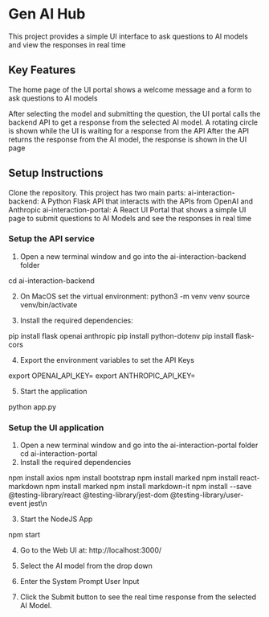 # Gen AI Hub

This project provides a simple UI interface to ask questions to AI models and view the responses in real time

## Key Features

The home page of the UI portal shows a welcome message and a form to ask questions to AI models

After selecting the model and submitting the question, the UI portal calls the backend API to get a response from the selected AI model. 
A rotating circle is shown while the UI is waiting for a response from the API
After the API returns the response from the AI model, the response is shown in the UI page


## Setup Instructions

Clone the repository. This project has two main parts:
   ai-interaction-backend: A Python Flask API that interacts with the APIs from OpenAI and Anthropic 
   ai-interaction-portal: A React UI Portal that shows a simple UI page to submit questions to AI Models and see the responses in real time

### Setup the API service

1. Open a new terminal window and go into the ai-interaction-backend folder

cd ai-interaction-backend


2. On MacOS set the virtual environment:
python3 -m venv venv
source venv/bin/activate

3. Install the required dependencies:

pip install flask openai anthropic
pip install python-dotenv
pip install flask-cors

4. Export the environment variables to set the API Keys

export OPENAI_API_KEY=<Add-API-Key-Here>
export ANTHROPIC_API_KEY=<Add-API-Key-Here>

5. Start the application

python app.py

### Setup the UI application

1. Open a new terminal window and go into the ai-interaction-portal folder
   cd ai-interaction-portal
2. Install the required dependencies

npm install axios
npm install bootstrap
npm install marked
npm install react-markdown
npm install marked
npm install markdown-it
npm install --save @testing-library/react @testing-library/jest-dom @testing-library/user-event jest\n

3. Start the NodeJS App

npm start

4. Go to the Web UI at: http://localhost:3000/

5. Select the AI model from the drop down

6. Enter the System Prompt User Input

7. Click the Submit button to see the real time response from the selected AI Model.



